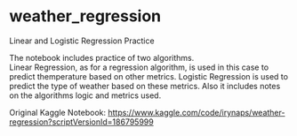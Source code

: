 # weather_regression
Linear and Logistic Regression Practice

The notebook includes practice of two algorithms.   
Linear Regression, as for a regression algorithm, is used in this case to predict themperature based on other metrics.
Logistic Regression is used to predict the type of weather based on these metrics. 
Also it includes notes on the algorithms logic and metrics used.

Original Kaggle Notebook:
https://www.kaggle.com/code/irynaps/weather-regression?scriptVersionId=186795999
